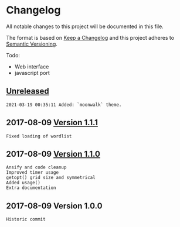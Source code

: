 # Changelog

All notable changes to this project will be documented in this file.

The format is based on [Keep a Changelog](http://keepachangelog.com/en/1.0.0/)
and this project adheres to [Semantic Versioning](http://semver.org/spec/v2.0.0.html).

Todo:
 - Web interface
 - javascript port

## [Unreleased]

```
2021-03-19 00:35:11 Added: `moonwalk` theme.
```

## 2017-08-09 [Version 1.1.1]

```
Fixed loading of wordlist
```

## 2017-08-09 [Version 1.1.0]

```
Ansify and code cleanup
Improved timer usage
getopt() grid size and symmetrical
Added usage()
Extra documentation
```

## 2017-08-09 Version 1.0.0

```
Historic commit
```

[Unreleased]: https://github.com/xyzzy/jigsaw/compare/v1.1.1...HEAD
[Version 1.1.1]: https://github.com/xyzzy/jigsaw/compare/v1.1.0...v1.1.1
[Version 1.1.0]: https://github.com/xyzzy/jigsaw/compare/v1.0.0...v1.1.0
